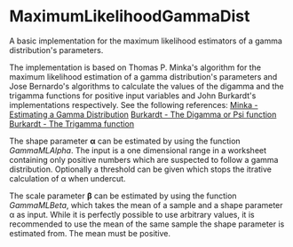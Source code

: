 # MaximumLikelihoodGammaDist
A basic implementation for the maximum likelihood estimators of a gamma distribution's parameters.

The implementation is based on Thomas P. Minka's algorithm for the maximum likelihood estimation of a gamma distribution's parameters and Jose Bernardo's algorithms to calculate the values of the digamma and the trigamma functions for positive input variables and John Burkardt's implementations respectively.
See the following references:
[Minka - Estimating a Gamma Distribution](https://tminka.github.io/papers/minka-gamma.pdf)
[Burkardt - The Digamma or Psi function](https://people.math.sc.edu/Burkardt/py_src/asa103/asa103.html)
[Burkardt - The Trigamma function](https://people.math.sc.edu/Burkardt/f_src/asa121/asa121.html)

The shape parameter **α** can be estimated by using the function *GammaMLAlpha*. The input is a one dimensional range in a worksheet containing only positive numbers which are suspected to follow a gamma distribution. Optionally a threshold can be given which stops the itrative calculation of α when undercut.

The scale parameter **β** can be estimated by using the function *GammaMLBeta*, which takes the mean of a sample and a shape parameter α as input. While it is perfectly possible to use arbitrary values, it is recommended to use the mean of the same sample the shape parameter is estimated from. The mean must be positive.
